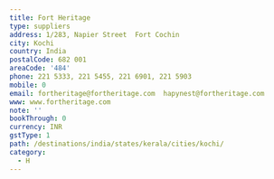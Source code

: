 ```yaml
---
title: Fort Heritage
type: suppliers
address: 1/283, Napier Street  Fort Cochin
city: Kochi
country: India
postalCode: 682 001
areaCode: '484'
phone: 221 5333, 221 5455, 221 6901, 221 5903
mobile: 0
email: fortheritage@fortheritage.com  hapynest@fortheritage.com
www: www.fortheritage.com
note: ''
bookThrough: 0
currency: INR
gstType: 1
path: /destinations/india/states/kerala/cities/kochi/
category:
  - H
---
```


